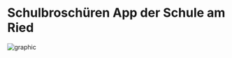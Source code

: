 # Schulbroschüren App der Schule am Ried

![graphic](https://user-images.githubusercontent.com/67321116/124007003-35496600-d9db-11eb-90cc-23c6a5824c69.png)
